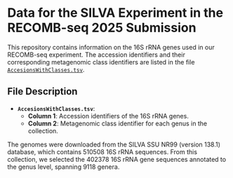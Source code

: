 # Data for the SILVA Experiment in the RECOMB-seq 2025 Submission

This repository contains information on the 16S rRNA genes used in our RECOMB-seq experiment. The accession identifiers and their corresponding metagenomic class identifiers are listed in the file [`AccesionsWithClasses.tsv`](AccesionsWithClasses.tsv).  

## File Description
- **`AccesionsWithClasses.tsv`**:  
  - **Column 1**: Accession identifiers of the 16S rRNA genes.  
  - **Column 2**: Metagenomic class identifier for each genus in the collection.  

The genomes were downloaded from the SILVA SSU NR99 (version 138.1) database, which contains 510508 16S rRNA sequences. From this collection, we selected the 402378 16S rRNA gene sequences annotated to the genus level, spanning 9118 genera.